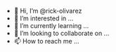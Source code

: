 - 👋 Hi, I’m @rick-olivarez
- 👀 I’m interested in ...
- 🌱 I’m currently learning ...
- 💞️ I’m looking to collaborate on ...
- 📫 How to reach me ...

<!---
rick-olivarez/rick-olivarez is a ✨ special ✨ repository because its `README.md` (this file) appears on your GitHub profile.
You can click the Preview link to take a look at your changes.
--->
